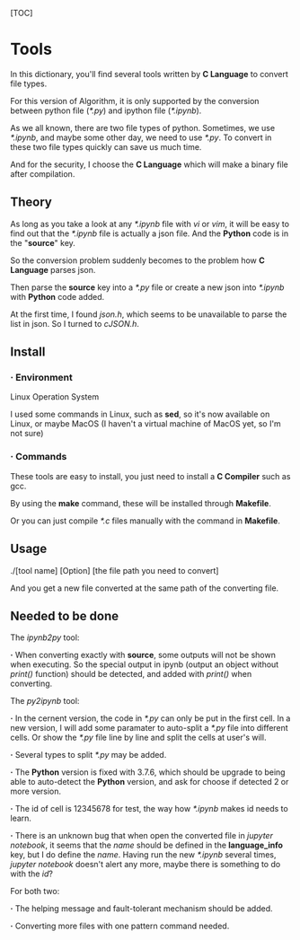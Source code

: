 [TOC]

# Tools

In this dictionary, you'll find several tools written by **C Language** to convert file types. 

For this version of Algorithm, it is only supported by the conversion between python file (*\*.py*) and ipython file (*\*.ipynb*).

As we all known, there are two file types of python. Sometimes, we use *\*.ipynb*, and maybe some other day, we need to use *\*.py*. To convert in these two file types quickly can save us much time.

And for the security, I choose the **C Language** which will make a binary file after compilation.

## Theory

As long as you take a look at any *\*.ipynb* file with *vi* or *vim*, it will be easy to find out that the *\*.ipynb* file is actually a json file. And the **Python** code is in the "**source**" key.

So the conversion problem suddenly becomes to the problem how **C Language** parses json.

Then parse the **source** key into a *\*.py* file or create a new json into *\*.ipynb* with **Python** code added.

At the first time, I found *json.h*, which seems to be unavailable to parse the list in json. So I turned to *cJSON.h*.

## Install

### **·** Environment

Linux Operation System

I used some commands in Linux, such as **sed**, so it's now available on Linux, or maybe MacOS (I haven't a virtual machine of MacOS yet, so I'm not sure)

### **·** Commands

These tools are easy to install, you just need to install a **C Compiler** such as gcc.

By using the **make** command, these will be installed through **Makefile**.

Or you can just compile *\*.c* files manually with the command in **Makefile**.

## Usage

./[tool name] \[Option\] \[the file path you need to convert\]

And you get a new file converted at the same path of the converting file.

## Needed to be done

The *ipynb2py* tool:

**·** When converting exactly with **source**, some outputs will not be shown when executing. So the special output in ipynb (output an object without *print()* function) should be detected, and added with *print()* when converting.

The *py2ipynb* tool:

**·** In the cernent version, the code in *\*.py* can only be put in the first cell. In a new version, I will add some paramater to auto-split a *\*.py* file into different cells. Or show the *\*.py* file line by line and split the cells at user's will.

**·** Several types to split *\*.py* may be added.

**·** The **Python** version is fixed with 3.7.6, which should be upgrade to being able to auto-detect the **Python** version, and ask for choose if detected 2 or more version.

**·** The id of cell is 12345678 for test, the way how *\*.ipynb* makes id needs to learn.

**·** There is an unknown bug that when open the converted file in *jupyter notebook*, it seems that the *name* should be defined in the **language_info** key, but I do define the *name*. Having run the new *\*.ipynb* several times, *jupyter notebook* doesn't alert any more, maybe there is something to do with the *id*?

For both two:

**·** The helping message and fault-tolerant mechanism should be added.

**·** Converting more files with one pattern command needed.

